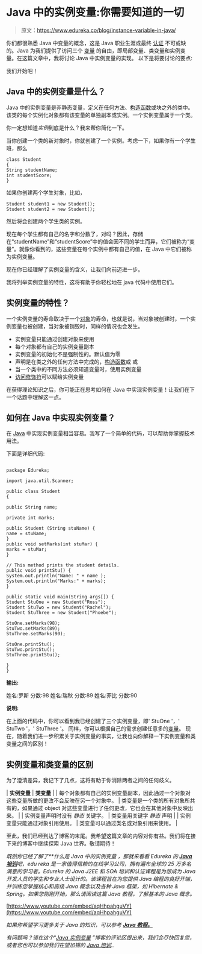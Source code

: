 # Java 中的实例变量:你需要知道的一切

> 原文：<https://www.edureka.co/blog/instance-variable-in-java/>

你们都很熟悉 Java 中变量的概念，这是 Java 职业生涯或最终 [认证](https://www.edureka.co/java-j2ee-soa-training) 不可或缺的。Java 为我们提供了访问三个 [变量](https://www.edureka.co/blog/java-tutorial/#variables) 的自由，即局部变量、类变量和实例变量。在这篇文章中，我将讨论 Java 中实例变量的实现。 以下是将要讨论的要点:

我们开始吧！

## **Java 中的实例变量是什么？**

Java 中的实例变量是非静态变量，定义在任何方法、[构造函数](https://www.edureka.co/blog/constructor-in-java/)或块之外的类中。该类的每个实例化对象都有该变量的单独副本或实例。一个实例变量属于一个类。

你一定想知道*实例*到底是什么？我来帮你简化一下。

当你创建一个类的新对象时，你就创建了一个实例。考虑一下，如果你有一个学生班，那么

```
class Student
{
String studentName;
int studentScore;
}
```

如果你创建两个学生对象，比如，

```
Student student1 = new Student();
Student student2 = new Student();
```

然后将会创建两个学生类的实例。

现在每个学生都有自己的名字和分数了，对吗？因此，存储在“studentName”和“studentScore”中的值会因不同的学生而异，它们被称为“变量”。就像你看到的，这些变量在每个实例中都有自己的值，在 Java 中它们被称为实例变量。

现在你已经理解了实例变量的含义，让我们向前迈进一步。

我将列举实例变量的特性，这将有助于你轻松地在 java 代码中使用它们。

## **实例变量的特性？**

一个实例变量的寿命取决于一个[对象](https://www.edureka.co/blog/java-tutorial/#obj)的寿命，也就是说，当对象被创建时，一个实例变量也被创建，当对象被销毁时，同样的情况也会发生。

*   实例变量只能通过创建对象来使用
*   每个对象都有自己的实例变量副本
*   实例变量的初始化不是强制性的。默认值为零
*   声明是在类之外的任何方法中完成的，[构造函数](https://www.edureka.co/blog/constructor-in-java/)或 或
*   当一个类中的不同方法必须知道变量时，使用实例变量
*   [访问修饰符](https://www.edureka.co/blog/access-modifiers-in-java/)可以赋给实例变量

在获得理论知识之后，你可能正在思考如何在 Java 中实现实例变量！让我们在下一个话题中理解这一点。

## **如何在 Java 中实现实例变量？**

在 [Java](https://www.edureka.co/blog/java-tutorial/) 中实现实例变量相当容易。我写了一个简单的代码，可以帮助你掌握技术用法。

下面是详细代码:

```

package Edureka;

import java.util.Scanner;

public class Student
{

public String name;

private int marks;

public Student (String stuName) {
name = stuName;
}
public void setMarks(int stuMar) {
marks = stuMar;
}

// This method prints the student details.
public void printStu() {
System.out.println("Name: " + name );
System.out.println("Marks:" + marks);
}

public static void main(String args[]) {
Student StuOne = new Student("Ross");
Student StuTwo = new Student("Rachel");
Student StuThree = new Student("Phoebe");

StuOne.setMarks(98);
StuTwo.setMarks(89);
StuThree.setMarks(90);

StuOne.printStu();
StuTwo.printStu();
StuThree.printStu();

}
}

```

**输出:**

姓名:罗斯 分数:98 姓名:瑞秋 分数:89 姓名:菲比 分数:90

**说明:**

在上面的代码中，你可以看到我已经创建了三个实例变量，即' StuOne '，' StuTwo '，' StuThree '。 同样，你可以根据自己的需求创建任意多的[变量](https://www.edureka.co/blog/java-tutorial/#variables)。 现在，随着我们进一步积累关于实例变量的事实，让我也向你解释一下实例变量和类变量之间的区别！

## **实例变量和类变量的区别**

为了澄清差异，我记下了几点，这将有助于你消除两者之间的任何歧义。

| **实例变量** | **类变量** |
| 每个对象都有自己的实例变量副本，因此通过一个对象对这些变量所做的更改不会反映在另一个对象中。 | 类变量是一个类的所有对象所共有的，如果通过 object 对这些变量进行了任何更改，它也会在其他对象中反映出来。 |
| 实例变量声明时没有 *静态* 关键字。 | 类变量用关键字 *静态* 声明 |
| 实例变量只能通过对象引用使用。 | 类变量可以通过类名或对象引用来使用。 |

至此，我们已经到达了博客的末尾。我希望这篇文章的内容对你有益。我们将在接下来的博客中继续探索 Java 世界。敬请期待！

*既然你已经了解了**什么是 Java 中的实例变量* *，那就来看看 Edureka 的* [***Java 培训***](https://www.edureka.co/java-j2ee-training-course)*吧，edu reka 是一家值得信赖的在线学习公司，拥有遍布全球的 25 万多名满意的学习者。Edureka 的 Java J2EE 和 SOA 培训和认证课程是为想成为 Java 开发人员的学生和专业人士设计的。该课程旨在为您提供 Java 编程的良好开端，并训练您掌握核心和高级 Java 概念以及各种 Java 框架，如 Hibernate & Spring。如果您刚刚开始，那么请阅读这篇 Java 教程，了解基本的 Java 概念。*

[https://www.youtube.com/embed/aqHhpahguVY](https://www.youtube.com/embed/aqHhpahguVY)

*如果你希望学习更多关于 Java 的知识，可以参考* [***Java 教程。***](https://www.edureka.co/blog/java-tutorial/)

*有问题吗？请在这个*“[*Java 实例变量*](https://docs.google.com/document/d/1Vm9Gad8kMZl0rsreBFkzqUGc6bGkdzYG8d5Z6Wqgggs/edit?ts=5d136a8c#heading=h.gjdgxs) *”博客的评论区提出来，我们会尽快回复您，或者您也可以参加我们在望加锡的 [Java 培训](https://www.edureka.co/java-j2ee-training-course-makassar)..*